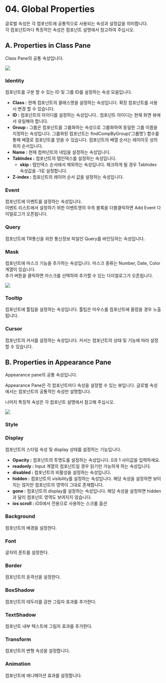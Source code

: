 # 04. Global Properties

글로벌 속성은 각 컴포넌트에 공통적으로 사용되는 속성과 설정값을 의미합니다.\
각 컴포넌트마다 특징적인 속성은 컴포넌트 설명에서 참고하여 주십시오.

## A. Properties in Class Pane

Class Pane의 공통 속성입니다.

![](../../image/05_class-pane.png)

### Identity

컴포넌트를 구분 할 수 있는 ID 및 그룹 ID를 설정하는 속성 모음입니다.

* **Class :** 현재 컴포넌트의 클래스명을 설정하는 속성입니다. 확장 컴포넌트를 사용시 변경 할 수 있습니다.
* **ID :** 컴포넌트의 아이디를 설정하는 속성입니다.. 컴포넌트 아이디는 현재 화면 뷰에서 유일해야 합니다.
* **Group :** 그룹은 컴포넌트를 그룹화하는 속성으로 그룹화하여 동일한 그룹 이름을 지정하는 속성입니다. 그룹화된 컴포넌트는 findCompByGroup(‘그룹명’) 함수를 통해 배열로 컴포넌트를 얻을 수 있습니다. 컴포넌트의 배열 순서는 레이아웃 상의 위치 순서입니다.
* **Name :** 현재 컴퍼넌트의 네임을 설정하는 속성입니다.
* **TabIndex :** 컴포넌트의 탭인덱스를 설정하는 속성입니다.
  * **skip :** 탭인덱스 순서에서 제외하는 속성입니다. 체크하게 될 경우 TabIndex 속성값을 -1로 설정합니다.
* **Z-index :** 컴포넌트의 레이어 순서 값을 설정하는 속성입니다.

### Event

컴포넌트에 이벤트를 설정하는 속성입니다.\
이벤트 리스트에서 설정하기 위한 이벤트명의 우측 블록을 더블클릭하면 Add Event 다이얼로그가 오픈됩니다.

### Query

컴포넌트에 TR통신을 위한 통신정보 파일인 Query를 바인딩하는 속성입니다.

### Mask

컴포넌트에 마스크 기능을 추가하는 속성입니다. 마스크 종류는 Number, Date, Color 계열이 있습니다.\
추가 버튼을 클릭하면 마스크를 선택하여 추가할 수 있는 다이얼로그가 오픈됩니다.

![](../../image/05_pop-mask.png)

### Tooltip

컴포넌트에 툴팁을 설정하는 속성입니다. 툴팁은 마우스를 컴포넌트에 올렸을 경우 노출됩니다.

### Cursor

컴포넌트의 커서를 설정하는 속성입니다. 커서는 컴포넌트의 상태 및 기능에 따라 설정할 수 있습니다.

## B. Properties in Appearance Pane

Appearance pane의 공통 속성입니다.

Appearance Pane은 각 컴포넌트마다 속성을 설정할 수 있는 뷰입니다. 글로벌 속성에서는 컴포넌트의 공통적인 속성만 설명합니다.

나머지 특징적 속성은 각 컴포넌트 설명에서 참고해 주십시오.

![](../../image/05_global-appearance-pane.png)

### Style

### Display

컴포넌트의 스타일 속성 및 display 상태를 설정하는 기능입니다.

* **Opacity :** 컴포넌트의 투명도를 설정하는 속성입니다. 0과 1 사이값을 입력하세요.
* **readonly :** Input 계열의 컴포넌트일 경우 읽기만 가능하게 하는 속성입니다.
* **disabled :** 컴포넌트의 비활성을 설정하는 속성입니다.
* **hidden :** 컴포넌트의 visibility를 설정하는 속성입니다. 해당 속성을 설정하면 보이지는 않지만 컴포넌트의 영역이 그대로 존재합니다.
* **gone :** 컴포넌트의 display를 설정하는 속성입니다. 해당 속성을 설정하면 hidden과 달리 컴포넌트 영역도 보여지지 않습니다.
* **ios scroll :** iOS에서 전용으로 사용하는 스크롤 옵션

### Background

컴포넌트의 배경을 설정한다.

### Font

글자의 폰트를 설정한다.

### Border

컴포넌트의 윤곽선을 설정한다.

### BoxShadow

컴포넌트의 테두리를 감싼 그림자 효과를 추가한다.

### TextShadow

컴포넌트 내부 텍스트에 그림자 효과를 추가한다.

### Transform

컴포넌트의 변형 속성을 설정합니다.

### Animation

컴포넌트에 애니메이션 효과를 설정합니다.
